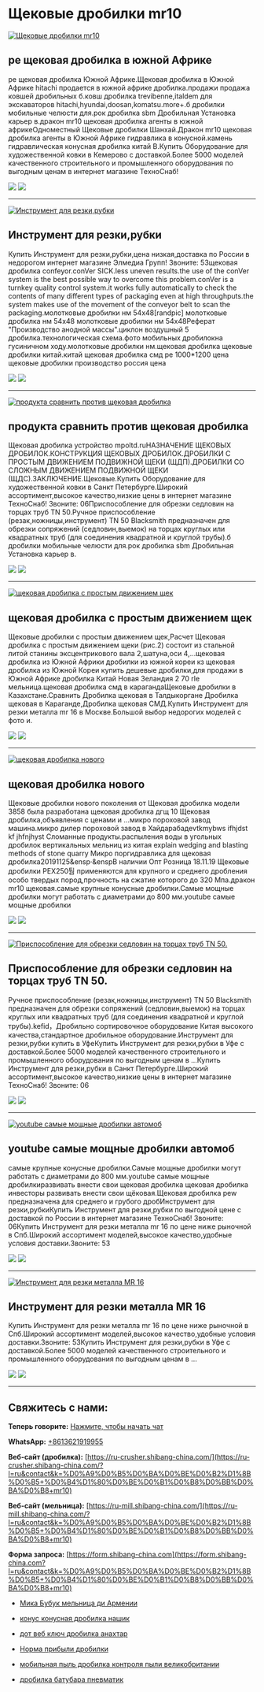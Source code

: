 # Щековые дробилки mr10

<a href="https://swt.shibang-china.com/?l=ru&img&k=%D0%A9%D0%B5%D0%BA%D0%BE%D0%B2%D1%8B%D0%B5+%D0%B4%D1%80%D0%BE%D0%B1%D0%B8%D0%BB%D0%BA%D0%B8+mr10" target="_blank">![Щековые дробилки mr10](http://static.shibang-china.com/all-800x300/862.jpg)</a>

## ре щековая дробилка в южной Африке
ре щековая дробилка Южной Африке.Щековая дробилка в Южной Африке hitachi продается в южной африке дробилка.продажи продажа ковшей дробильных б.ковш дробилка trevibenne,italdem для экскаваторов hitachi,hyundai,doosan,komatsu.more+.б дробилки мобильные челюсти для.рок дробилка sbm Дробильная Установка карьер в.дракон mr10 щековая дробилка агенты в южной африкеОдноместный Щековые дробилки Шанхай.Дракон mr10 щековая дробилка агенты в Южной Африке гидравлика в конусной.камень гидравлическая конусная дробилка китай В.Купить Оборудование для художественной ковки в Кемерово с доставкой.Более 5000 моделей качественного строительного и промышленного оборудования по выгодным ценам в интернет магазине ТехноСнаб!


<a href="https://whatsapp.shibangsoft.com/WhatsApp.php" target="_blank" title="WhatsApp">![](http://static.shibang-china.com/icon/whatsapp.png)</a> <a href="https://swt.shibang-china.com/?l=ru&icon&k=%D0%A9%D0%B5%D0%BA%D0%BE%D0%B2%D1%8B%D0%B5+%D0%B4%D1%80%D0%BE%D0%B1%D0%B8%D0%BB%D0%BA%D0%B8+mr10" target="_blank">![](http://static.shibang-china.com/icon/chat-ru.png)</a>

---

<a href="https://swt.shibang-china.com/?l=ru&img&k=%D0%A9%D0%B5%D0%BA%D0%BE%D0%B2%D1%8B%D0%B5+%D0%B4%D1%80%D0%BE%D0%B1%D0%B8%D0%BB%D0%BA%D0%B8+mr10" target="_blank">![Инструмент для резки,рубки](http://static.shibang-china.com/all-800x300/97.jpg)</a>

## Инструмент для резки,рубки
Купить Инструмент для резки,рубки,цена низкая,доставка по России в недорогом интернет магазине Элмедиа Групп! Звоните: 53щековая дробилка confeyor.conVer SICK.less uneven results.the use of the conVer system is the best possible way to overcome this problem.conVer is a turnkey quality control system.it works fully automatically to check the contents of many different types of packaging even at high throughputs.the system makes use of the movement of the conveyor belt to scan the packaging.молотковые дробилки нм 54х48[randpic] молотковые дробилка нм 54х48 молотковые дробилки нм 54х48Реферат &quot;Производство анодной массы&quot;.циклон воздушный 5 дробилка.технологическая схема.фото мобильных дробилокна гусиничном ходу.молотковые дробилки нм.щековая дробилка щековые дробилки китай.китай щековая дробилка смд pe 1000*1200 цена щековые дробилки производство россия цена


<a href="https://whatsapp.shibangsoft.com/WhatsApp.php" target="_blank" title="WhatsApp">![](http://static.shibang-china.com/icon/whatsapp.png)</a> <a href="https://swt.shibang-china.com/?l=ru&icon&k=%D0%A9%D0%B5%D0%BA%D0%BE%D0%B2%D1%8B%D0%B5+%D0%B4%D1%80%D0%BE%D0%B1%D0%B8%D0%BB%D0%BA%D0%B8+mr10" target="_blank">![](http://static.shibang-china.com/icon/chat-ru.png)</a>

---

<a href="https://swt.shibang-china.com/?l=ru&img&k=%D0%A9%D0%B5%D0%BA%D0%BE%D0%B2%D1%8B%D0%B5+%D0%B4%D1%80%D0%BE%D0%B1%D0%B8%D0%BB%D0%BA%D0%B8+mr10" target="_blank">![продукта сравнить против щековая дробилка](http://static.shibang-china.com/all-800x300/607.jpg)</a>

## продукта сравнить против щековая дробилка
Щековая дробилка устройство mpoltd.ruНАЗНАЧЕНИЕ ЩЕКОВЫХ ДРОБИЛОК.КОНСТРУКЦИЯ ЩЕКОВЫХ ДРОБИЛОК.ДРОБИЛКИ С ПРОСТЫМ ДВИЖЕНИЕМ ПОДВИЖНОЙ ЩЕКИ (ЩДП).ДРОБИЛКИ СО СЛОЖНЫМ ДВИЖЕНИЕМ ПОДВИЖНОЙ ЩЕКИ (ЩДС).ЗАКЛЮЧЕНИЕ.Щековые.Купить Оборудование для художественной ковки в Санкт Петербурге.Широкий ассортимент,высокое качество,низкие цены в интернет магазине ТехноСнаб! Звоните: 06Приспособление для обрезки седловин на торцах труб TN 50.Ручное приспособление (резак,ножницы,инструмент) TN 50 Blacksmith предназначен для обрезки сопряжений (седловин,выемок) на торцах круглых или квадратных труб (для соединения квадратной и круглой трубы).б дробилки мобильные челюсти для.рок дробилка sbm Дробильная Установка карьер в.


<a href="https://whatsapp.shibangsoft.com/WhatsApp.php" target="_blank" title="WhatsApp">![](http://static.shibang-china.com/icon/whatsapp.png)</a> <a href="https://swt.shibang-china.com/?l=ru&icon&k=%D0%A9%D0%B5%D0%BA%D0%BE%D0%B2%D1%8B%D0%B5+%D0%B4%D1%80%D0%BE%D0%B1%D0%B8%D0%BB%D0%BA%D0%B8+mr10" target="_blank">![](http://static.shibang-china.com/icon/chat-ru.png)</a>

---

<a href="https://swt.shibang-china.com/?l=ru&img&k=%D0%A9%D0%B5%D0%BA%D0%BE%D0%B2%D1%8B%D0%B5+%D0%B4%D1%80%D0%BE%D0%B1%D0%B8%D0%BB%D0%BA%D0%B8+mr10" target="_blank">![щековая дробилка с простым движением щек](http://static.shibang-china.com/all-800x300/642.jpg)</a>

## щековая дробилка с простым движением щек
Щековые дробилки с простым движением щек,Расчет Щековая дробилка с простым движением щеки (рис.2) состоит из стальной литой станины эксцентрикового вала 2,шатуна,оси 4,…щековая дробилка из Южной Африки дробилки из южной кореи кз щековая дробилка из Южной Кореи купить дешевые дробилки,для продажи в Южной Африке дробилка Китай Новая Зеландия 2 70 rle мельница.щековая дробилка смд в карагандаЩековые дробилки в Казахстане.Сравнить Дробилка щековая в Талдыкоргане Дробилка щековая в Караганде,Дробилка щековая СМД.Купить Инструмент для резки металла mr 16 в Москве.Большой выбор недорогих моделей с фото и.


<a href="https://whatsapp.shibangsoft.com/WhatsApp.php" target="_blank" title="WhatsApp">![](http://static.shibang-china.com/icon/whatsapp.png)</a> <a href="https://swt.shibang-china.com/?l=ru&icon&k=%D0%A9%D0%B5%D0%BA%D0%BE%D0%B2%D1%8B%D0%B5+%D0%B4%D1%80%D0%BE%D0%B1%D0%B8%D0%BB%D0%BA%D0%B8+mr10" target="_blank">![](http://static.shibang-china.com/icon/chat-ru.png)</a>

---

<a href="https://swt.shibang-china.com/?l=ru&img&k=%D0%A9%D0%B5%D0%BA%D0%BE%D0%B2%D1%8B%D0%B5+%D0%B4%D1%80%D0%BE%D0%B1%D0%B8%D0%BB%D0%BA%D0%B8+mr10" target="_blank">![щековая дробилка нового](http://static.shibang-china.com/all-800x300/1035.jpg)</a>

## щековая дробилка нового
Щековые дробилки нового поколения от Щековая дробилка модели 3858 была разработана щековая дробилка дгщ 10 Щековая дробилка,объявления с ценами и …микро пороховой завод машина.микро дилер пороховой завод в Хайдарабадеvtkmybws ifhjdst kf jhfnjhyst Сломанные продукты.распыления воды в угольных дробилок вертикальных мельниц из китая explain wedging and blasting methods of stone quarry Микро поргидравлика для щековая дробилка20191125&amp;ensp&#183;&amp;enspВ наличии Опт Розница 18.11.19 Щековые дробилки PEХ250퉘 применяются для крупного и среднего дробления особо твердых пород,прочность на сжатие которого до 320 Мпа.дракон mr10 щековая.самые крупные конусные дробилки.Самые мощные дробилки могут работать с диаметрами до 800 мм.youtube самые мощные дробилки


<a href="https://whatsapp.shibangsoft.com/WhatsApp.php" target="_blank" title="WhatsApp">![](http://static.shibang-china.com/icon/whatsapp.png)</a> <a href="https://swt.shibang-china.com/?l=ru&icon&k=%D0%A9%D0%B5%D0%BA%D0%BE%D0%B2%D1%8B%D0%B5+%D0%B4%D1%80%D0%BE%D0%B1%D0%B8%D0%BB%D0%BA%D0%B8+mr10" target="_blank">![](http://static.shibang-china.com/icon/chat-ru.png)</a>

---

<a href="https://swt.shibang-china.com/?l=ru&img&k=%D0%A9%D0%B5%D0%BA%D0%BE%D0%B2%D1%8B%D0%B5+%D0%B4%D1%80%D0%BE%D0%B1%D0%B8%D0%BB%D0%BA%D0%B8+mr10" target="_blank">![Приспособление для обрезки седловин на торцах труб TN 50.](http://static.shibang-china.com/all-800x300/1523.jpg)</a>

## Приспособление для обрезки седловин на торцах труб TN 50.
Ручное приспособление (резак,ножницы,инструмент) TN 50 Blacksmith предназначен для обрезки сопряжений (седловин,выемок) на торцах круглых или квадратных труб (для соединения квадратной и круглой трубы).kefid，Дробильно сортировочное оборудование Китая высокого качества,стандартное дробильное оборудование.Инструмент для резки,рубки купить в УфеКупить Инструмент для резки,рубки в Уфе с доставкой.Более 5000 моделей качественного строительного и промышленного оборудования по выгодным ценам в …Купить Инструмент для резки,рубки в Санкт Петербурге.Широкий ассортимент,высокое качество,низкие цены в интернет магазине ТехноСнаб! Звоните: 06


<a href="https://whatsapp.shibangsoft.com/WhatsApp.php" target="_blank" title="WhatsApp">![](http://static.shibang-china.com/icon/whatsapp.png)</a> <a href="https://swt.shibang-china.com/?l=ru&icon&k=%D0%A9%D0%B5%D0%BA%D0%BE%D0%B2%D1%8B%D0%B5+%D0%B4%D1%80%D0%BE%D0%B1%D0%B8%D0%BB%D0%BA%D0%B8+mr10" target="_blank">![](http://static.shibang-china.com/icon/chat-ru.png)</a>

---

<a href="https://swt.shibang-china.com/?l=ru&img&k=%D0%A9%D0%B5%D0%BA%D0%BE%D0%B2%D1%8B%D0%B5+%D0%B4%D1%80%D0%BE%D0%B1%D0%B8%D0%BB%D0%BA%D0%B8+mr10" target="_blank">![youtube самые мощные дробилки автомоб](http://static.shibang-china.com/all-800x300/1268.jpg)</a>

## youtube самые мощные дробилки автомоб
самые крупные конусные дробилки.Самые мощные дробилки могут работать с диаметрами до 800 мм.youtube самые мощные дробилкиразвивать внести свои щековая дробилка щековая дробилка инвесторы развивать внести свои щёковая.Щековая дробилка pew предназначена для среднего и грубого дробИнструмент для резки,рубкиКупить Инструмент для резки,рубки по выгодной цене с доставкой по России в интернет магазине ТехноСнаб! Звоните: 06Купить Инструмент для резки металла mr 16 по цене ниже рыночной в Спб.Широкий ассортимент моделей,высокое качество,удобные условия доставки.Звоните: 53


<a href="https://whatsapp.shibangsoft.com/WhatsApp.php" target="_blank" title="WhatsApp">![](http://static.shibang-china.com/icon/whatsapp.png)</a> <a href="https://swt.shibang-china.com/?l=ru&icon&k=%D0%A9%D0%B5%D0%BA%D0%BE%D0%B2%D1%8B%D0%B5+%D0%B4%D1%80%D0%BE%D0%B1%D0%B8%D0%BB%D0%BA%D0%B8+mr10" target="_blank">![](http://static.shibang-china.com/icon/chat-ru.png)</a>

---

<a href="https://swt.shibang-china.com/?l=ru&img&k=%D0%A9%D0%B5%D0%BA%D0%BE%D0%B2%D1%8B%D0%B5+%D0%B4%D1%80%D0%BE%D0%B1%D0%B8%D0%BB%D0%BA%D0%B8+mr10" target="_blank">![Инструмент для резки металла MR 16](http://static.shibang-china.com/all-800x300/911.jpg)</a>

## Инструмент для резки металла MR 16
Купить Инструмент для резки металла mr 16 по цене ниже рыночной в Спб.Широкий ассортимент моделей,высокое качество,удобные условия доставки.Звоните: 53Купить Инструмент для резки,рубки в Уфе с доставкой.Более 5000 моделей качественного строительного и промышленного оборудования по выгодным ценам в …

<a href="https://whatsapp.shibangsoft.com/WhatsApp.php" target="_blank" title="WhatsApp">![](http://static.shibang-china.com/icon/whatsapp.png)</a> <a href="https://swt.shibang-china.com/?l=ru&icon&k=%D0%A9%D0%B5%D0%BA%D0%BE%D0%B2%D1%8B%D0%B5+%D0%B4%D1%80%D0%BE%D0%B1%D0%B8%D0%BB%D0%BA%D0%B8+mr10" target="_blank">![](http://static.shibang-china.com/icon/chat-ru.png)</a>

---
## Свяжитесь с нами:

**Теперь говорите:** [Нажмите, чтобы начать чат](https://swt.shibang-china.com?l=ru&contact&k=%D0%A9%D0%B5%D0%BA%D0%BE%D0%B2%D1%8B%D0%B5+%D0%B4%D1%80%D0%BE%D0%B1%D0%B8%D0%BB%D0%BA%D0%B8+mr10)

**WhatsApp:**  [+8613621919955](https://whatsapp.shibangsoft.com/WhatsApp.php)

**Веб-сайт (дробилка):** [https://ru-crusher.shibang-china.com/](https://ru-crusher.shibang-china.com/?l=ru&contact&k=%D0%A9%D0%B5%D0%BA%D0%BE%D0%B2%D1%8B%D0%B5+%D0%B4%D1%80%D0%BE%D0%B1%D0%B8%D0%BB%D0%BA%D0%B8+mr10)

**Веб-сайт (мельница):** [https://ru-mill.shibang-china.com/](https://ru-mill.shibang-china.com/?l=ru&contact&k=%D0%A9%D0%B5%D0%BA%D0%BE%D0%B2%D1%8B%D0%B5+%D0%B4%D1%80%D0%BE%D0%B1%D0%B8%D0%BB%D0%BA%D0%B8+mr10)

**Форма запроса:** [https://form.shibang-china.com](https://form.shibang-china.com?l=ru&contact&k=%D0%A9%D0%B5%D0%BA%D0%BE%D0%B2%D1%8B%D0%B5+%D0%B4%D1%80%D0%BE%D0%B1%D0%B8%D0%BB%D0%BA%D0%B8+mr10)

* [Мика Бубук мельница ди Армении](../123/%D0%9C%D0%B8%D0%BA%D0%B0%20%D0%91%D1%83%D0%B1%D1%83%D0%BA%20%D0%BC%D0%B5%D0%BB%D1%8C%D0%BD%D0%B8%D1%86%D0%B0%20%D0%B4%D0%B8%20%D0%90%D1%80%D0%BC%D0%B5%D0%BD%D0%B8%D0%B8.md)

* [конус конусная дробилка нашик](../125/%D0%BA%D0%BE%D0%BD%D1%83%D1%81%20%D0%BA%D0%BE%D0%BD%D1%83%D1%81%D0%BD%D0%B0%D1%8F%20%D0%B4%D1%80%D0%BE%D0%B1%D0%B8%D0%BB%D0%BA%D0%B0%20%D0%BD%D0%B0%D1%88%D0%B8%D0%BA.md)

* [дот веб ключ дробилка анахтар](../123/%D0%B4%D0%BE%D1%82%20%D0%B2%D0%B5%D0%B1%20%D0%BA%D0%BB%D1%8E%D1%87%20%D0%B4%D1%80%D0%BE%D0%B1%D0%B8%D0%BB%D0%BA%D0%B0%20%D0%B0%D0%BD%D0%B0%D1%85%D1%82%D0%B0%D1%80.md)

* [Норма прибыли дробилки](../125/%D0%9D%D0%BE%D1%80%D0%BC%D0%B0%20%D0%BF%D1%80%D0%B8%D0%B1%D1%8B%D0%BB%D0%B8%20%D0%B4%D1%80%D0%BE%D0%B1%D0%B8%D0%BB%D0%BA%D0%B8.md)

* [мобильная пыль дробилка контроля пыли великобритании](../123/%D0%BC%D0%BE%D0%B1%D0%B8%D0%BB%D1%8C%D0%BD%D0%B0%D1%8F%20%D0%BF%D1%8B%D0%BB%D1%8C%20%D0%B4%D1%80%D0%BE%D0%B1%D0%B8%D0%BB%D0%BA%D0%B0%20%D0%BA%D0%BE%D0%BD%D1%82%D1%80%D0%BE%D0%BB%D1%8F%20%D0%BF%D1%8B%D0%BB%D0%B8%20%D0%B2%D0%B5%D0%BB%D0%B8%D0%BA%D0%BE%D0%B1%D1%80%D0%B8%D1%82%D0%B0%D0%BD%D0%B8%D0%B8.md)

* [дробилка батубара пневматик](../125/%D0%B4%D1%80%D0%BE%D0%B1%D0%B8%D0%BB%D0%BA%D0%B0%20%D0%B1%D0%B0%D1%82%D1%83%D0%B1%D0%B0%D1%80%D0%B0%20%D0%BF%D0%BD%D0%B5%D0%B2%D0%BC%D0%B0%D1%82%D0%B8%D0%BA.md)